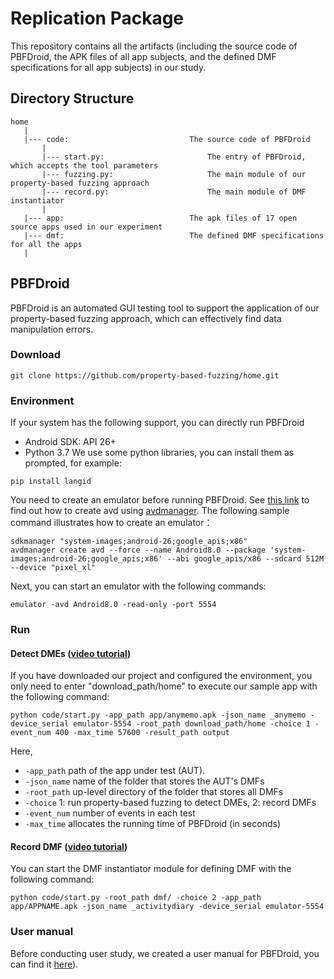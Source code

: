 # Replication Package

This repository contains all the artifacts (including the source code of PBFDroid, the APK files of all app subjects, and the defined DMF specifications for all app subjects) in our study.

## Directory Structure

    home
       |
       |--- code:                           The source code of PBFDroid
           |
           |--- start.py:                       The entry of PBFDroid, which accepts the tool parameters
           |--- fuzzing.py:                     The main module of our property-based fuzzing approach
           |--- record.py:                      The main module of DMF instantiator
           |
       |--- app:                            The apk files of 17 open source apps used in our experiment
       |--- dmf:                            The defined DMF specifications for all the apps
       |

## PBFDroid

PBFDroid is an automated GUI testing tool to support the application of our property-based fuzzing approach, which can effectively find data manipulation errors.


### Download

```
git clone https://github.com/property-based-fuzzing/home.git
```

### Environment

If your system has the following support, you can directly run PBFDroid 
- Android SDK: API 26+
- Python 3.7
We use some python libraries, you can install them as prompted, for example:
```
pip install langid
```
You need to create an emulator before running PBFDroid. See [this link](https://stackoverflow.com/questions/43275238/how-to-set-system-images-path-when-creating-an-android-avd) to find out how to create avd using [avdmanager](https://developer.android.com/studio/command-line/avdmanager).
The following sample command illustrates how to create an emulator：
```
sdkmanager "system-images;android-26;google_apis;x86"
avdmanager create avd --force --name Android8.0 --package 'system-images;android-26;google_apis;x86' --abi google_apis/x86 --sdcard 512M --device "pixel_xl"
```
Next, you can start an emulator with the following commands:
```
emulator -avd Android8.0 -read-only -port 5554 
```

### Run

#### Detect DMEs ([video tutorial](https://1drv.ms/f/s!AinXMMnLw-UDmWB_83VqFoaMWVzu?e=POiJTf))
If you have downloaded our project and configured the environment, you only need to enter "download_path/home" to execute our sample app with the following command:
```
python code/start.py -app_path app/anymemo.apk -json_name _anymemo -device_serial emulator-5554 -root_path download_path/home -choice 1 -event_num 400 -max_time 57600 -result_path output
```
Here, 
* `-app_path` path of the app under test (AUT). 
* `-json_name` name of the folder that stores the AUT's DMFs
* `-root_path` up-level directory of the folder that stores all DMFs
* `-choice` 1: run property-based fuzzing to detect DMEs, 2: record DMFs
* `-event_num` number of events in each test
* `-max_time` allocates the running time of PBFDroid (in seconds)

#### Record DMF ([video tutorial](https://1drv.ms/f/s!AinXMMnLw-UDmWB_83VqFoaMWVzu?e=POiJTf))
You can start the DMF instantiator module for defining DMF with the following command:
```
python code/start.py -root_path dmf/ -choice 2 -app_path app/APPNAME.apk -json_name _activitydiary -device_serial emulator-5554
```

### User manual

Before conducting user study, we created a user manual for PBFDroid, you can find it [here](https://1drv.ms/f/s!AinXMMnLw-UDmWO3HuF8PVR6DW0f?e=isSbCN)).
